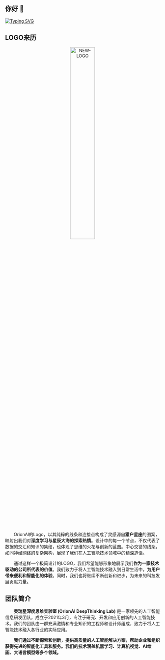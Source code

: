 ## 你好 👋

[![Typing SVG](https://readme-typing-svg.demolab.com?font=Zhi+Mang+Xing&size=40&center=%E5%81%87&vCenter=%E5%81%87&multiline=true&repeat=%E5%81%87&random=%E5%81%87&width=800&height=200&lines=%E6%A2%A6%E6%83%B3%E4%B8%8D%E8%B6%B3%E4%BB%A5%E4%BD%BF%E6%88%91%E4%BB%AC%E5%88%B0%E8%BE%BE%E8%BF%9C%E6%96%B9%EF%BC%8C;%E4%BD%86%E6%98%AF%E5%88%B0%E8%BE%BE%E8%BF%9C%E6%96%B9%E7%9A%84%E4%BA%BA%E4%B8%80%E5%AE%9A%E6%9C%89%E6%A2%A6%E6%83%B3%E3%80%82;%E2%80%94%E2%80%94++John+Tao)](https://git.io/typing-svg)

## LOGO来历

<div align="center">
    <img src="https://typora-img-1301299232.cos.ap-shanghai.myqcloud.com/img2/202402250201783.png" alt="NEW-LOGO" style="width: 40%;"/>
</div>

&emsp;&emsp;OrionAI的Logo，以其纯粹的线条和连接点构成了灵感源自**猎户星座**的图案，映射出我们对**深度学习与星辰大海的探索热情**。设计中的每一个节点，不仅代表了数据的交汇和知识的集结，也体现了思维的火花与创新的蓝图。中心交错的线条，如同神经网络的复杂架构，展现了我们在人工智能技术领域中的精深造诣。

&emsp;&emsp;通过这样一个极简设计的LOGO，我们希望能够形象地展示我们**作为一家技术驱动的公司所代表的价值**。我们致力于将人工智能技术融入到日常生活中，**为用户带来便利和智能化的体验**。同时，我们也将继续不断创新和进步，为未来的科技发展贡献力量。



## 团队简介

&emsp;&emsp;**奥瑞星深度思维实验室 (OrionAI DeepThinking Lab)** 是一家领先的人工智能信息研发团队，成立于2021年3月，专注于研究、开发和应用创新的人工智能技术。我们的团队由一群充满激情和专业知识的工程师和设计师组成，致力于将人工智能技术融入各行业的实际应用。

&emsp;&emsp;**我们通过不断探索和创新，提供高质量的人工智能解决方案，帮助企业和组织获得先进的智能化工具和服务。我们的技术涵盖机器学习、计算机视觉、AI绘画、大语言模型等多个领域。**
